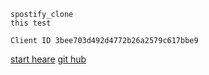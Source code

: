 ```
spostify_clone
this test

Client ID 3bee703d492d4772b26a2579c617bbe9
```

[start heare](https://youtu.be/pnkuI8KXW_8?list=PL-J2q3Ga50oMQa1JdSJxYoZELwOJAXExP&t=8581)
[git hub](https://github.com/CleverProgrammers/spotify-clone/tree/master/src)
